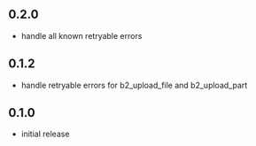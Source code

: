 ## 0.2.0
* handle all known retryable errors

## 0.1.2
* handle retryable errors for b2_upload_file and b2_upload_part

## 0.1.0
* initial release
